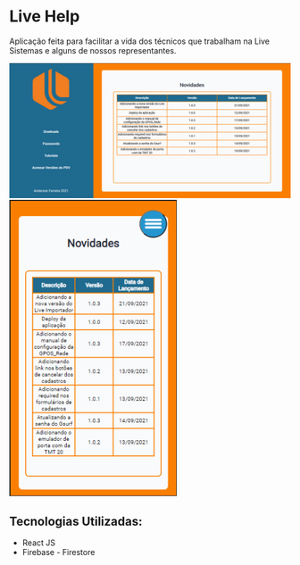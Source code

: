 # Live Help
Aplicação feita para facilitar a vida dos técnicos que trabalham na Live Sistemas e alguns de nossos representantes.

<img src="./src/assets/web.png" heigth="500" width="700"> 
<img src="./src/assets/mobile.png" heigth="300" width="300">

## Tecnologias Utilizadas:
* React JS
* Firebase - Firestore